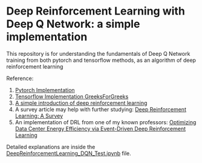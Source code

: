 # Deep Reinforcement Learning with Deep Q Network: a simple implementation
This repository is for understanding the fundamentals of Deep Q Network training from both pytorch and tensorflow methods, as an algorithm of deep reinforcement learning

Reference: 
1. [Pytorch Implementation](https://pytorch.org/tutorials/intermediate/reinforcement_q_learning.html#training)
2. [Tensorflow Implementation GreeksForGreeks](https://www.geeksforgeeks.org/a-beginners-guide-to-deep-reinforcement-learning/)
3. [A simple introduction of deep reinforcement learning](https://aws.amazon.com/what-is/reinforcement-learning/#:~:text=Reinforcement%20learning%20(RL)%20is%20a,use%20to%20achieve%20their%20goals.)
4. A survey article may help with further studying: [Deep Reinforcement Learning: A Survey](https://ieeexplore.ieee.org/document/9904958)
5. An implementation of DRL from one of my known professors: [Optimizing Data Center Energy Efficiency via Event-Driven Deep Reinforcement Learning](https://ieeexplore.ieee.org/document/9729602)

Detailed explanations are inside the [DeepReinforcementLearning_DQN_Test.ipynb](https://github.com/TyBruceChen/Deep-Reinforcement-Learning-with-Deep-Q-Network--a-simple-implementation/blob/main/DeepReinforcementLearning_DQN_Test.ipynb) file.
